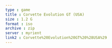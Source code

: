 ```yaml
---
type : game
title : Corvette Evolution GT (USA)
size : 1.2 G
format : iso
archive : zip
server : myrient
link2 : Corvette%20Evolution%20GT%20%28USA%29
---
```

